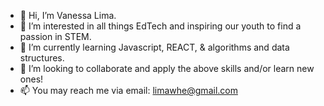 - 👋 Hi, I’m Vanessa Lima.
- 👀 I’m interested in all things EdTech and inspiring our youth to find a passion in STEM.
- 🌱 I’m currently learning Javascript, REACT, & algorithms and data structures.
- 💞️ I’m looking to collaborate and apply the above skills and/or learn new ones!
- 📫 You may reach me via email: limawhe@gmail.com

<!---
ness501/ness501 is a ✨ special ✨ repository because its `README.md` (this file) appears on your GitHub profile.
You can click the Preview link to take a look at your changes.
--->
